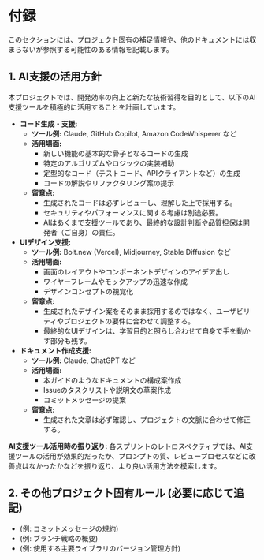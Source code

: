 # 付録

このセクションには、プロジェクト固有の補足情報や、他のドキュメントには収まらないが参照する可能性のある情報を記載します。

## 1. AI支援の活用方針

本プロジェクトでは、開発効率の向上と新たな技術習得を目的として、以下のAI支援ツールを積極的に活用することを計画しています。

- **コード生成・支援:**
  - **ツール例:** Claude, GitHub Copilot, Amazon CodeWhisperer など
  - **活用場面:**
    - 新しい機能の基本的な骨子となるコードの生成
    - 特定のアルゴリズムやロジックの実装補助
    - 定型的なコード（テストコード、APIクライアントなど）の生成
    - コードの解説やリファクタリング案の提示
  - **留意点:**
    - 生成されたコードは必ずレビューし、理解した上で採用する。
    - セキュリティやパフォーマンスに関する考慮は別途必要。
    - AIはあくまで支援ツールであり、最終的な設計判断や品質担保は開発者（ご自身）の責任。
- **UIデザイン支援:**
  - **ツール例:** Bolt.new (Vercel), Midjourney, Stable Diffusion など
  - **活用場面:**
    - 画面のレイアウトやコンポーネントデザインのアイデア出し
    - ワイヤーフレームやモックアップの迅速な作成
    - デザインコンセプトの視覚化
  - **留意点:**
    - 生成されたデザイン案をそのまま採用するのではなく、ユーザビリティやプロジェクトの要件に合わせて調整する。
    - 最終的なUIデザインは、学習目的と照らし合わせて自身で手を動かす部分も残す。
- **ドキュメント作成支援:**
  - **ツール例:** Claude, ChatGPT など
  - **活用場面:**
    - 本ガイドのようなドキュメントの構成案作成
    - Issueのタスクリストや説明文の草案作成
    - コミットメッセージの提案
  - **留意点:**
    - 生成された文章は必ず確認し、プロジェクトの文脈に合わせて修正する。

**AI支援ツール活用時の振り返り:**
各スプリントのレトロスペクティブでは、AI支援ツールの活用が効果的だったか、プロンプトの質、レビュープロセスなどに改善点はなかったかなどを振り返り、より良い活用方法を模索します。

## 2. その他プロジェクト固有ルール (必要に応じて追記)

- (例: コミットメッセージの規約)
- (例: ブランチ戦略の概要)
- (例: 使用する主要ライブラリのバージョン管理方針)
